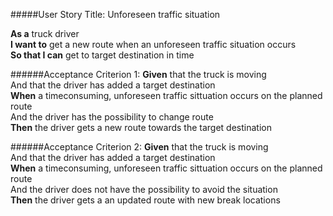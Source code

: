 #####User Story Title: Unforeseen traffic situation

<b>As a</b> truck driver <br />
<b>I want to</b> get a new route when an unforeseen traffic situation occurs<br />
<b>So that I can</b> get to target destination in time

######Acceptance Criterion 1:
<b>Given</b> that the truck is moving <br />
And that the driver has added a target destination <br />
<b>When</b> a timeconsuming, unforeseen traffic sittuation occurs on the planned route<br />
And the driver has the possibility to change route <br />
<b>Then</b> the driver gets a new route towards the target destination<br />


######Acceptance Criterion 2:
<b>Given</b> that the truck is moving <br />
And that the driver has added a target destination <br />
<b>When</b> a timeconsuming, unforeseen traffic sittuation occurs on the planned route<br />
And the driver does not have the possibility to avoid the situation<br />
<b>Then</b> the driver gets a an updated route with new break locations<br />